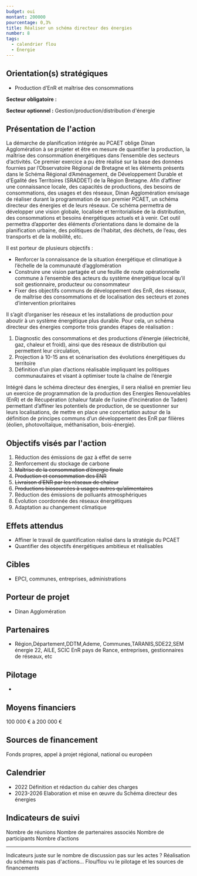 ```yaml
---
budget: oui
montant: 200000
pourcentage: 0,3%
title: Réaliser un schéma directeur des énergies
number: 8
tags:
  - calendrier flou
  - Énergie
---
```


## Orientation(s) stratégiques

- Production d’EnR et maîtrise des consommations

**Secteur obligatoire :**

**Secteur optionnel :** Gestion/production/distribution d'énergie

## Présentation de l'action

La démarche de planification intégrée au PCAET oblige Dinan Agglomération à se projeter et être en mesure de quantifier la production, la maîtrise des consommation énergétiques dans l’ensemble des secteurs d’activités. Ce premier exercice a pu être réalisé sur la base des données fournies par l’Observatoire Régional de Bretagne et les éléments présents dans le Schéma Régional d’Aménagement, de Développement Durable et d’Egalité des Territoires (SRADDET) de la Région Bretagne. Afin d’affiner une connaissance locale, des capacités de productions, des besoins de consommations, des usages et des réseaux, Dinan Agglomération envisage de réaliser durant la programmation de son premier PCAET, un schéma directeur des énergies et de leurs réseaux.
Ce schéma permettra de développer une vision globale, localisée et territorialisée de la distribution, des consommations et besoins énergétiques actuels et à venir. Cet outil permettra d’apporter des éléments d’orientations dans le domaine de la planification urbaine, des politiques de l’habitat, des déchets, de l’eau, des transports et de la mobilité, etc.

Il est porteur de plusieurs objectifs :
- Renforcer la connaissance de la situation énergétique et climatique à l’échelle de la
communauté d’agglomération
- Construire une vision partagée et une feuille de route opérationnelle commune à l’ensemble des acteurs du système énergétique local qu’il soit gestionnaire, producteur ou consommateur
- Fixer des objectifs communs de développement des EnR, des réseaux, de maîtrise des consommations et de localisation des secteurs et zones d’intervention prioritaires

Il s’agit d’organiser les réseaux et les installations de production pour aboutir à un système énergétique plus durable. Pour cela, un schéma directeur des énergies comporte trois
grandes étapes de réalisation :
1. Diagnostic des consommations et des productions d’énergie (électricité, gaz, chaleur
et froid), ainsi que des réseaux de distribution qui permettent leur circulation,
2. Projection à 10-15 ans et scénarisation des évolutions énergétiques du territoire
3. Définition d’un plan d’actions réalisable impliquant les politiques communautaires et visant à optimiser toute la chaîne de l’énergie

Intégré dans le schéma directeur des énergies, il sera réalisé en premier lieu un exercice de programmation de la production des Energies Renouvelables (EnR) et de Récupération (chaleur fatale de l’usine d’incinération de Taden) permettant d’affiner les potentiels de production, de se questionner sur leurs localisations, de mettre en place une concertation autour de la définition de principes communs d’un développement des EnR par filières (éolien, photovoltaïque, méthanisation, bois-énergie).

## Objectifs visés par l'action

1. Réduction des émissions de gaz à effet de serre
2. Renforcement du stockage de carbone
3. ~~Maîtrise de la consommation d’énergie finale~~
4. ~~Production et consommation des ENR~~
5. ~~Livraison d’ENR par les réseaux de chaleur~~
6. ~~Productions biosourcées à usages autres qu’alimentaires~~
7. Réduction des émissions de polluants atmosphériques
8. Évolution coordonnée des réseaux énergétiques
9. Adaptation au changement climatique

## Effets attendus

- Affiner le travail de quantification réalisé dans la stratégie du PCAET
- Quantifier des objectifs énergétiques ambitieux et réalisables

## Cibles

- EPCI, communes, entreprises, administrations

## Porteur de projet

- Dinan Agglomération

## Partenaires

- Région,Département,DDTM,Ademe, Communes,TARANIS,SDE22,SEM énergie 22, AILE, SCIC EnR pays de Rance, entreprises, gestionnaires de réseaux, etc

## Pilotage

-

## Moyens financiers

100 000 € à 200 000 €

## Sources de financement

Fonds propres, appel à projet régional, national ou européen

## Calendrier

- 2022 Définition et rédaction du cahier des charges
- 2023-2026 Elaboration et mise en œuvre du Schéma directeur des énergies

## Indicateurs de suivi

Nombre de réunions
Nombre de partenaires associés Nombre de participants Nombre d’actions

---
Indicateurs juste sur le nombre de discussion pas sur les actes ?
Réalisation du schéma mais pas d'actions…
Flou/flou vu le pilotage et les sources de financements
